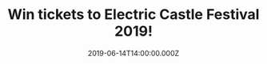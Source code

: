 ---
campaign-uuid: "c-bb7cca1d-cfaf-4cc1-83f6-3043d151fc87"
type: "Competition"
category: "Tickets"
date: "2019-06-14T14:00:00.000Z"
end-date: "2019-06-18T23:59:00.000Z"
disable-form: false
is_promoted: true
has_entry_page: true
title: "Win tickets to Electric Castle Festival 2019!"
competition-description: "<p>What better way to start the summer than with an amazing\
  \ festival and camping tickets to the Electric Castle Festival in Romania? The line-up\
  \ is packed with bands not to be missed live such as Bring Me The Horizon, Florence\
  \ and The Machine, Thirty Seconds To Mars... and many more!</p>\n<p>We are pretty\
  \ sure you won’t want to miss this… that’s why we are giving away 2 double passes\
  \ with camping ticket for Electric Festival 2019 to 2 lucky NME AAA members to win!\
  \ Want to come along with us? Click below for a chance to win!</p>\n"
hero-header: "Win tickets to Electric Castle Festival 2019!"
terms-confirmation: "electric-castle.pdf"
banner-img: "https://assets.expresslyapp.com/asset-16aa9dd6-094d-4db4-857b-e797ba571a0f.jpg"
logo-left-href: "aaa.nme.com"
logo-left-image: "https://assets.expresslyapp.com/asset-49e9c8fd-32fd-40df-b853-b6b790a1e62a.jpg"
logo-left-title: "NME AAA"
bg-image-hero: "https://assets.expresslyapp.com/asset-a46e77c9-ee99-4afa-8c07-79e617893ac5.jpg"
bg-image-first: "https://assets.expresslyapp.com/asset-675c1f44-a04e-4e09-98ee-7ae4db208d24.jpg"
bg-image-second: "https://assets.expresslyapp.com/asset-0c2c9fcf-925f-4d76-8494-88935905cbd3.jpg"
section1-content: "<p>We have on our hands 2 double passes with camping to the Electric\
  \ Castle Festival 2019 at the Bánffy Castle domain in Bon?ida - a tiny historic\
  \ village near Cluj Napoca in Transylvania, Romania, taking place from July 17th-21th\
  \ to give away!</p>  \n<p>By mixing arts and technology with an eclectic musical\
  \ line-up, unique architectural concept and the breathtaking scenery of the amazing\
  \ medieval castle, Electric Castle redefines the way people interact with a music\
  \ festival, breaking the boundaries between electronic music and reggae, mainstream\
  \ and subculture.</p>\n"
section2-content: "<p>Artistic performances, immersive installations, stand-up comedy,\
  \ fashion & fair area, carefully selected food & drinks vendors and a variety of\
  \ daytime activities to choose from keeps everyone busy and excited day in and day\
  \ out.</p>\n<p>What are you waiting for? Think no more and enter the form below\
  \ for a chance to win one of 2 double passes with camping we are giving away to\
  \ attend the most beloved annual music event in Romania, Electric Castle Festival\
  \ 2019!</p>\n<p>Good luck!</p>\n"
entry-title: "Win tickets to Electric Castle Festival 2019!"
entry-content: "<p>Enter the draw to win tickets to Electric Castle Festival 2019\
  \ by completing the form below before 23:59 on the 18th of June 2019.</p>\n"
has-winner: false
prize-description: "One of 2 double passes with camping to Electric Castle Festival\
  \ 2019."
country-restrictions:
- "GB"
---